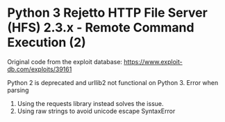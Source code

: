 # Python 3 Rejetto HTTP File Server (HFS) 2.3.x - Remote Command Execution (2)
Original code from the exploit database: https://www.exploit-db.com/exploits/39161

Python 2 is deprecated and urllib2 not functional on Python 3. Error when parsing 
1) Using the requests library instead solves the issue.
2) Using raw strings to avoid unicode escape SyntaxError

